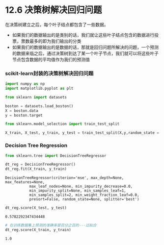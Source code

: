 # 12.6 决策树解决回归问题

在决策树建立之后，每个叶子结点都包含了一些数据。
- 如果我们的数据输出的是类别的话，我们就让这些叶子结点包含的数据进行投票，票数最多的即为我们输出的分类
- 如果我们的数据输出的是数据的话，那就是回归问题所解决的问题，一个预测的数据来临之后，通过决策树到达了某一个叶子节点，我们就可以将这些叶子节点包含数据的平均值作为我们的预测值

### scikit-learn封装的决策树解决回归问题



```python
import numpy as np
import matplotlib.pyplot as plt
```


```python
from sklearn import datasets

boston = datasets.load_boston()
X = boston.data
y = boston.target
```


```python
from sklearn.model_selection import train_test_split

X_train, X_test, y_train, y_test = train_test_split(X,y,random_state = 666)
```

### Decision Tree Regression


```python
from sklearn.tree import DecisionTreeRegressor

dt_reg = DecisionTreeRegressor()
dt_reg.fit(X_train, y_train)
```




    DecisionTreeRegressor(criterion='mse', max_depth=None, max_features=None,
               max_leaf_nodes=None, min_impurity_decrease=0.0,
               min_impurity_split=None, min_samples_leaf=1,
               min_samples_split=2, min_weight_fraction_leaf=0.0,
               presort=False, random_state=None, splitter='best')




```python
dt_reg.score(X_test, y_test)
```




    0.5782292347434448




```python
# 在训练数据集上预测的准确率是百分之百的---过拟合
dt_reg.score(X_train, y_train)
```




    1.0


